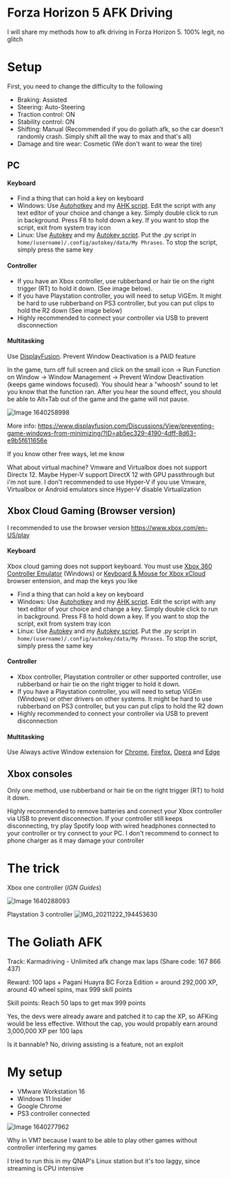# Forza Horizon 5 AFK Driving

I will share my methods how to afk driving in Forza Horizon 5. 100% legit, no glitch

# Setup

First, you need to change the difficulty to the following

- Braking: Assisted
- Steering: Auto-Steering
- Traction control: ON
- Stability control: ON
- Shifting: Manual (Recommended if you do goliath afk, so the car doesn't randomly crash. Simply shift all the way to max and that's all)
- Damage and tire wear: Cosmetic (We don't want to wear the tire)

## PC

#### Keyboard
- Find a thing that can hold a key on keyboard
- Windows: Use [Autohotkey](https://www.autohotkey.com/) and my [AHK script](https://github.com/AndnixSH/Forza-Horizon-5-AFK-Driving/releases). Edit the script with any text editor of your choice and change a key. Simply double click to run in background. Press F8 to hold down a key. If you want to stop the script, exit from system tray icon
- Linux: Use [Autokey](https://github.com/autokey/autokey) and my [Autokey script](https://github.com/AndnixSH/Forza-Horizon-5-AFK-Driving/releases). Put the .py script in `home/(username)/.config/autokey/data/My Phrases`. To stop the script, simply press the same key

#### Controller
- If you have an Xbox controller, use rubberband or hair tie on the right trigger (RT) to hold it down. (See image below). 
- If you have Playstation controller, you will need to setup ViGEm. It might be hard to use rubberband on PS3 controller, but you can put clips to hold the R2 down (See image below)
- Highly recommended to connect your controller via USB to prevent disconnection

#### Multitasking
Use [DisplayFusion](https://www.displayfusion.com/). Prevent Window Deactivation is a PAID feature

In the game, turn off full screen and click on the small icon -> Run Function on Window -> Window Management -> Prevent Window Deactivation (keeps game windows focused). You should hear a "whoosh" sound to let you know that the function ran. After you hear the sound effect, you should be able to Alt+Tab out of the game and the game will not pause.

![Image 1640258998](https://user-images.githubusercontent.com/40742924/147269999-62888ba9-48be-4d5d-a299-ab9b2ae968be.png)

More info: https://www.displayfusion.com/Discussions/View/preventing-game-windows-from-minimizing/?ID=ab5ec329-4190-4dff-8d63-e9b5f611656e

If you know other free ways, let me know

What about virtual machine? Vmware and Virtualbox does not support Directx 12. Maybe Hyper-V support DirectX 12 with GPU passthrough but i'm not sure. I don't recommended to use Hyper-V if you use Vmware, Virtualbox or Android emulators since Hyper-V disable Virtualization

## Xbox Cloud Gaming (Browser version)
I recommended to use the browser version https://www.xbox.com/en-US/play

#### Keyboard
Xbox cloud gaming does not support keyboard. You must use [Xbox 360 Controller Emulator](https://www.x360ce.com/) (Windows) or [Keyboard & Mouse for Xbox xCloud](https://idolize.github.io/xcloud-keyboard-mouse/) browser entension, and map the keys you like 

- Find a thing that can hold a key on keyboard
- Windows: Use [Autohotkey](https://www.autohotkey.com/) and my [AHK script](https://github.com/AndnixSH/Forza-Horizon-5-AFK-Driving/releases). Edit the script with any text editor of your choice and change a key. Simply double click to run in background. Press F8 to hold down a key. If you want to stop the script, exit from system tray icon
- Linux: Use [Autokey](https://github.com/autokey/autokey) and my [Autokey script](https://github.com/AndnixSH/Forza-Horizon-5-AFK-Driving/releases). Put the .py script in `home/(username)/.config/autokey/data/My Phrases`. To stop the script, simply press the same key

#### Controller
- Xbox controller, Playstation controller or other supported controller, use rubberband or hair tie on the right trigger to hold it down. 
- If you have a Playstation controller, you will need to setup ViGEm (Windows) or other drivers on other systems. It might be hard to use rubberband on PS3 controller, but you can put clips to hold the R2 down
- Highly recommended to connect your controller via USB to prevent disconnection

#### Multitasking
Use Always active Window extension for [Chrome](https://chrome.google.com/webstore/detail/always-active-window-alwa/ehllkhjndgnlokhomdlhgbineffifcbj?hl=en), [Firefox](https://addons.mozilla.org/en-US/firefox/addon/always-visible/), [Opera](https://addons.opera.com/extensions/details/always-active-window-always-visible/) and [Edge](https://microsoftedge.microsoft.com/addons/detail/mpappcpgjachepaibhgpbnhhmneojmkc)

## Xbox consoles
Only one method, use rubberband or hair tie on the right trigger (RT) to hold it down. 

Highly recommended to remove batteries and connect your Xbox controller via USB to prevent disconnection. If your controller still keeps disconnecting, try play Spotify loop with wired headphones connected to your controller or try connect to your PC. I don't recommend to connect to phone charger as it may damage your controller

# The trick
Xbox one controller
(_IGN Guides_)

![Image 1640288093](https://user-images.githubusercontent.com/40742924/147286398-fade12c7-0c89-4916-bd59-0a8b0d1de051.png)

Playstation 3 controller
![IMG_20211222_194453630](https://user-images.githubusercontent.com/40742924/147286443-a33572bb-c0b0-4484-b658-65061c6641b7.jpg)

# The Goliath AFK

Track: Karmadriving - Unlimited afk change max laps (Share code: 167 866 437)

Reward: 100 laps + Pagani Huayra BC Forza Edition = around 292,000 XP, around 40 wheel spins, max 999 skill points

Skill points: Reach 50 laps to get max 999 points

Yes, the devs were already aware and patched it to cap the XP, so AFKing would be less effective. Without the cap, you would propably earn around 3,000,000 XP per 100 laps

Is it bannable? No, driving assisting is a feature, not an exploit

# My setup
- VMware Workstation 16
- Windows 11 Insider
- Google Chrome
- PS3 controller connected

![Image 1640277962](https://user-images.githubusercontent.com/40742924/147269962-22d341bd-0104-4374-9c50-1faa337368ca.png)

Why in VM? because I want to be able to play other games without controller interfering my games

I tried to run this in my QNAP's Linux station but it's too laggy, since streaming is CPU intensive
